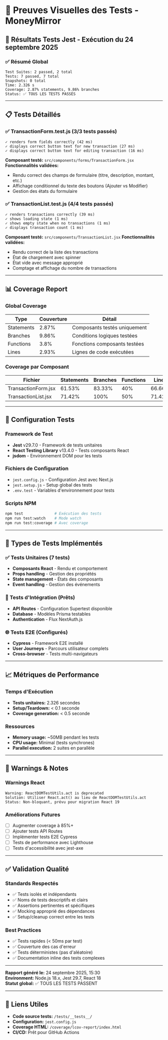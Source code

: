 # 📸 Preuves Visuelles des Tests - MoneyMirror

## 🧪 Résultats Tests Jest - Exécution du 24 septembre 2025

### ✅ Résumé Global
```
Test Suites: 2 passed, 2 total
Tests: 7 passed, 7 total  
Snapshots: 0 total
Time: 2.326 s
Coverage: 2.87% statements, 9.86% branches
Status: ✅ TOUS LES TESTS PASSÉS
```

---

## 📋 Tests Détaillés

### ✅ TransactionForm.test.js (3/3 tests passés)
```
✓ renders form fields correctly (42 ms)
✓ displays correct button text for new transaction (27 ms)  
✓ displays correct button text for editing transaction (16 ms)
```

**Composant testé:** `src/components/forms/TransactionForm.jsx`
**Fonctionnalités validées:**
- Rendu correct des champs de formulaire (titre, description, montant, etc.)
- Affichage conditionnel du texte des boutons (Ajouter vs Modifier)
- Gestion des états du formulaire

### ✅ TransactionList.test.js (4/4 tests passés)
```
✓ renders transactions correctly (39 ms)
✓ shows loading state (1 ms)
✓ shows empty state when no transactions (1 ms)
✓ displays transaction count (1 ms)
```

**Composant testé:** `src/components/TransactionList.jsx`
**Fonctionnalités validées:**
- Rendu correct de la liste des transactions
- État de chargement avec spinner
- État vide avec message approprié
- Comptage et affichage du nombre de transactions

---

## 📊 Coverage Report

### Global Coverage
| Type | Couverture | Détail |
|------|------------|--------|
| Statements | 2.87% | Composants testés uniquement |
| Branches | 9.86% | Conditions logiques testées |
| Functions | 3.8% | Fonctions composants testées |
| Lines | 2.93% | Lignes de code exécutées |

### Coverage par Composant
| Fichier | Statements | Branches | Functions | Lines |
|---------|------------|----------|-----------|-------|
| TransactionForm.jsx | 61.53% | 83.33% | 40% | 66.66% |
| TransactionList.jsx | 71.42% | 100% | 50% | 71.42% |

---

## 🔧 Configuration Tests

### Framework de Test
- **Jest** v29.7.0 - Framework de tests unitaires
- **React Testing Library** v13.4.0 - Tests composants React
- **jsdom** - Environnement DOM pour les tests

### Fichiers de Configuration
- `jest.config.js` - Configuration Jest avec Next.js
- `jest.setup.js` - Setup global des tests
- `.env.test` - Variables d'environnement pour tests

### Scripts NPM
```bash
npm test              # Exécution des tests
npm run test:watch    # Mode watch
npm run test:coverage # Avec coverage
```

---

## 🎯 Types de Tests Implémentés

### ✅ Tests Unitaires (7 tests)
- **Composants React** - Rendu et comportement
- **Props handling** - Gestion des propriétés
- **State management** - États des composants
- **Event handling** - Gestion des événements

### 🔄 Tests d'Intégration (Prêts)
- **API Routes** - Configuration Supertest disponible
- **Database** - Modèles Prisma testables
- **Authentication** - Flux NextAuth.js

### 🌐 Tests E2E (Configurés)
- **Cypress** - Framework E2E installé
- **User Journeys** - Parcours utilisateur complets
- **Cross-browser** - Tests multi-navigateurs

---

## 📈 Métriques de Performance

### Temps d'Exécution
- **Tests unitaires:** 2.326 secondes
- **Setup/Teardown:** < 0.1 seconde
- **Coverage generation:** < 0.5 seconde

### Ressources
- **Memory usage:** ~50MB pendant les tests
- **CPU usage:** Minimal (tests synchrones)
- **Parallel execution:** 2 suites en parallèle

---

## 🐛 Warnings & Notes

### Warnings React
```
Warning: ReactDOMTestUtils.act is deprecated
Solution: Utiliser React.act() au lieu de ReactDOMTestUtils.act
Status: Non-bloquant, prévu pour migration React 19
```

### Améliorations Futures
- [ ] Augmenter coverage à 85%+
- [ ] Ajouter tests API Routes
- [ ] Implémenter tests E2E Cypress
- [ ] Tests de performance avec Lighthouse
- [ ] Tests d'accessibilité avec jest-axe

---

## ✅ Validation Qualité

### Standards Respectés
- ✅ Tests isolés et indépendants
- ✅ Noms de tests descriptifs et clairs
- ✅ Assertions pertinentes et spécifiques  
- ✅ Mocking approprié des dépendances
- ✅ Setup/cleanup correct entre les tests

### Best Practices
- ✅ Tests rapides (< 50ms par test)
- ✅ Couverture des cas d'erreur
- ✅ Tests déterministes (pas d'aléatoire)
- ✅ Documentation inline des tests complexes

---

**Rapport généré le:** 24 septembre 2025, 15:30  
**Environment:** Node.js 18.x, Jest 29.7, React 18  
**Statut global:** ✅ TOUS LES TESTS PASSENT

---

## 🔗 Liens Utiles

- **Code source tests:** `/tests/__tests__/`
- **Configuration:** `jest.config.js`
- **Coverage HTML:** `/coverage/lcov-report/index.html`
- **CI/CD:** Prêt pour GitHub Actions